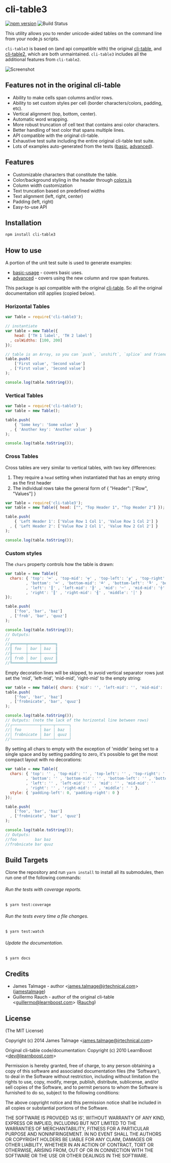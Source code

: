 cli-table3 
===============================================================================

[![npm version](https://img.shields.io/npm/v/cli-table3.svg)](https://www.npmjs.com/package/cli-table3)
![Build Status](https://github.com/cli-table/cli-table3/actions/workflows/test.yml/badge.svg?branch=master)

This utility allows you to render unicode-aided tables on the command line from
your node.js scripts.

`cli-table3` is based on (and api compatible with) the original [cli-table](https://github.com/Automattic/cli-table),
and [cli-table2](https://github.com/jamestalmage/cli-table2), which are both
unmaintained. `cli-table3` includes all the additional features from
`cli-table2`.

![Screenshot](https://i.imgur.com/sYq4T.png)

## Features not in the original cli-table

- Ability to make cells span columns and/or rows.
- Ability to set custom styles per cell (border characters/colors, padding, etc).
- Vertical alignment (top, bottom, center).
- Automatic word wrapping.
- More robust truncation of cell text that contains ansi color characters.
- Better handling of text color that spans multiple lines.
- API compatible with the original cli-table.
- Exhaustive test suite including the entire original cli-table test suite.
- Lots of examples auto-generated from the tests ([basic](https://github.com/cli-table/cli-table3/blob/master/basic-usage.md), [advanced](https://github.com/cli-table/cli-table3/blob/master/advanced-usage.md)).

## Features

- Customizable characters that constitute the table.
- Color/background styling in the header through
  [colors.js](https://github.com/marak/colors.js)
- Column width customization
- Text truncation based on predefined widths
- Text alignment (left, right, center)
- Padding (left, right)
- Easy-to-use API

## Installation

```bash
npm install cli-table3
```

## How to use

A portion of the unit test suite is used to generate examples:
- [basic-usage](https://github.com/cli-table/cli-table3/blob/master/basic-usage.md) - covers basic uses.
- [advanced](https://github.com/cli-table/cli-table3/blob/master/advanced-usage.md) - covers using the new column and row span features.

This package is api compatible with the original [cli-table](https://github.com/Automattic/cli-table).
So all the original documentation still applies (copied below).

### Horizontal Tables
```javascript
var Table = require('cli-table3');

// instantiate
var table = new Table({
    head: ['TH 1 label', 'TH 2 label']
  , colWidths: [100, 200]
});

// table is an Array, so you can `push`, `unshift`, `splice` and friends
table.push(
    ['First value', 'Second value']
  , ['First value', 'Second value']
);

console.log(table.toString());
```

### Vertical Tables
```javascript
var Table = require('cli-table3');
var table = new Table();

table.push(
    { 'Some key': 'Some value' }
  , { 'Another key': 'Another value' }
);

console.log(table.toString());
```
### Cross Tables
Cross tables are very similar to vertical tables, with two key differences:

1. They require a `head` setting when instantiated that has an empty string as the first header
2. The individual rows take the general form of { "Header": ["Row", "Values"] }

```javascript
var Table = require('cli-table3');
var table = new Table({ head: ["", "Top Header 1", "Top Header 2"] });

table.push(
    { 'Left Header 1': ['Value Row 1 Col 1', 'Value Row 1 Col 2'] }
  , { 'Left Header 2': ['Value Row 2 Col 1', 'Value Row 2 Col 2'] }
);

console.log(table.toString());
```

### Custom styles
The ```chars``` property controls how the table is drawn:
```javascript
var table = new Table({
  chars: { 'top': '═' , 'top-mid': '╤' , 'top-left': '╔' , 'top-right': '╗'
         , 'bottom': '═' , 'bottom-mid': '╧' , 'bottom-left': '╚' , 'bottom-right': '╝'
         , 'left': '║' , 'left-mid': '╟' , 'mid': '─' , 'mid-mid': '┼'
         , 'right': '║' , 'right-mid': '╢' , 'middle': '│' }
});

table.push(
    ['foo', 'bar', 'baz']
  , ['frob', 'bar', 'quuz']
);

console.log(table.toString());
// Outputs:
//
//╔══════╤═════╤══════╗
//║ foo  │ bar │ baz  ║
//╟──────┼─────┼──────╢
//║ frob │ bar │ quuz ║
//╚══════╧═════╧══════╝
```

Empty decoration lines will be skipped, to avoid vertical separator rows just
set the 'mid', 'left-mid', 'mid-mid', 'right-mid' to the empty string:
```javascript
var table = new Table({ chars: {'mid': '', 'left-mid': '', 'mid-mid': '', 'right-mid': ''} });
table.push(
    ['foo', 'bar', 'baz']
  , ['frobnicate', 'bar', 'quuz']
);

console.log(table.toString());
// Outputs: (note the lack of the horizontal line between rows)
//┌────────────┬─────┬──────┐
//│ foo        │ bar │ baz  │
//│ frobnicate │ bar │ quuz │
//└────────────┴─────┴──────┘
```

By setting all chars to empty with the exception of 'middle' being set to a
single space and by setting padding to zero, it's possible to get the most
compact layout with no decorations:
```javascript
var table = new Table({
  chars: { 'top': '' , 'top-mid': '' , 'top-left': '' , 'top-right': ''
         , 'bottom': '' , 'bottom-mid': '' , 'bottom-left': '' , 'bottom-right': ''
         , 'left': '' , 'left-mid': '' , 'mid': '' , 'mid-mid': ''
         , 'right': '' , 'right-mid': '' , 'middle': ' ' },
  style: { 'padding-left': 0, 'padding-right': 0 }
});

table.push(
    ['foo', 'bar', 'baz']
  , ['frobnicate', 'bar', 'quuz']
);

console.log(table.toString());
// Outputs:
//foo        bar baz
//frobnicate bar quuz
```

## Build Targets

Clone the repository and run `yarn install` to install all its submodules, then run one of the following commands:

###### Run the tests with coverage reports.
```bash
$ yarn test:coverage
```

###### Run the tests every time a file changes.
```bash
$ yarn test:watch
```

###### Update the documentation.
```bash
$ yarn docs
```

## Credits

- James Talmage - author &lt;james.talmage@jrtechnical.com&gt; ([jamestalmage](https://github.com/jamestalmage))
- Guillermo Rauch - author of the original cli-table &lt;guillermo@learnboost.com&gt; ([Rauchg](https://github.com/rauchg))

## License

(The MIT License)

Copyright (c) 2014 James Talmage &lt;james.talmage@jrtechnical.com&gt;

Original cli-table code/documentation: Copyright (c) 2010 LearnBoost &lt;dev@learnboost.com&gt;

Permission is hereby granted, free of charge, to any person obtaining
a copy of this software and associated documentation files (the
'Software'), to deal in the Software without restriction, including
without limitation the rights to use, copy, modify, merge, publish,
distribute, sublicense, and/or sell copies of the Software, and to
permit persons to whom the Software is furnished to do so, subject to
the following conditions:

The above copyright notice and this permission notice shall be
included in all copies or substantial portions of the Software.

THE SOFTWARE IS PROVIDED 'AS IS', WITHOUT WARRANTY OF ANY KIND,
EXPRESS OR IMPLIED, INCLUDING BUT NOT LIMITED TO THE WARRANTIES OF
MERCHANTABILITY, FITNESS FOR A PARTICULAR PURPOSE AND NONINFRINGEMENT.
IN NO EVENT SHALL THE AUTHORS OR COPYRIGHT HOLDERS BE LIABLE FOR ANY
CLAIM, DAMAGES OR OTHER LIABILITY, WHETHER IN AN ACTION OF CONTRACT,
TORT OR OTHERWISE, ARISING FROM, OUT OF OR IN CONNECTION WITH THE
SOFTWARE OR THE USE OR OTHER DEALINGS IN THE SOFTWARE.
